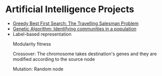 # Artificial Intelligence Projects

<ul>
  
<li>
      <a href="https://github.com/Laura-ElenaOlaru/AI-Projects/tree/main/GBFS%20-%20TSP"> 
			   Greedy Best First Search: The Travelling Salesman Problem
      </a>
</li>

<li>
      <a href="https://github.com/Laura-ElenaOlaru/AI-Projects/tree/main/Genetic%20Algorithm"> 
			   Genetic Algorithm: Identifying communities in a population
	</a>
	  
</li>
<li>
Label-based representation
	
Modularity fitness

Crossover: The chromosome takes destination's genes and they are modified according to the source node

Mutation: Random node
</li>
</ul>
	
